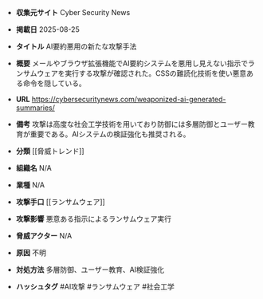 - **収集元サイト**
Cyber Security News

- **掲載日**
2025-08-25

- **タイトル**
AI要約悪用の新たな攻撃手法

- **概要**
メールやブラウザ拡張機能でAI要約システムを悪用し見えない指示でランサムウェアを実行する攻撃が確認された。CSSの難読化技術を使い悪意ある命令を隠している。

- **URL**
https://cybersecuritynews.com/weaponized-ai-generated-summaries/

- **備考**
攻撃は高度な社会工学技術を用いており防御には多層防御とユーザー教育が重要である。AIシステムの検証強化も推奨される。

- **分類**
[[脅威トレンド]]

- **組織名**
N/A

- **業種**
N/A

- **攻撃手口**
[[ランサムウェア]]

- **攻撃影響**
悪意ある指示によるランサムウェア実行

- **脅威アクター**
N/A

- **原因**
不明

- **対処方法**
多層防御、ユーザー教育、AI検証強化

- **ハッシュタグ**
#AI攻撃 #ランサムウェア #社会工学
